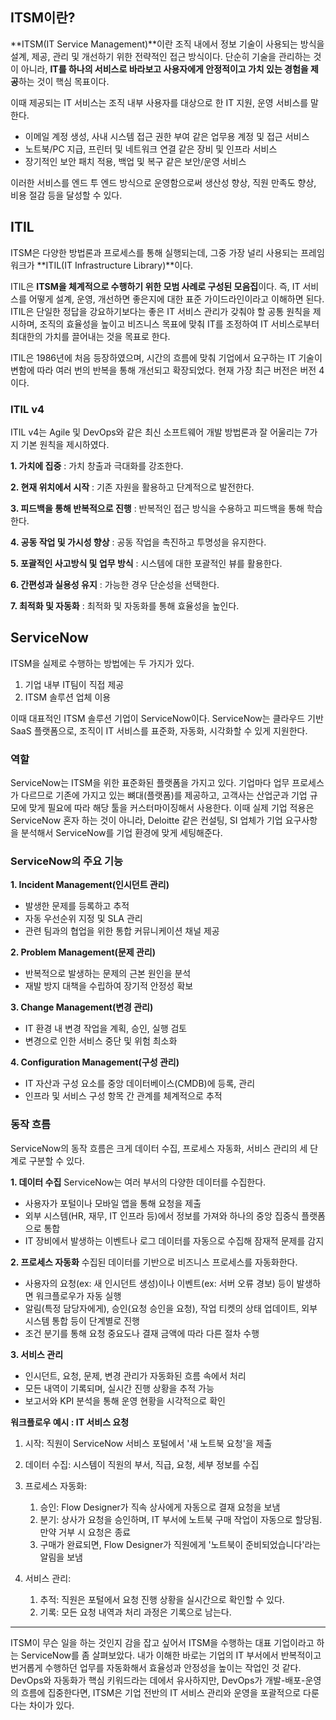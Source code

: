 ## ITSM이란?
**ITSM(IT Service Management)**이란 조직 내에서 정보 기술이 사용되는 방식을 설계, 제공, 관리 및 개선하기 위한 전략적인 접근 방식이다. 
단순히 기술을 관리하는 것이 아니라, **IT를 하나의 서비스로 바라보고 사용자에게 안정적이고 가치 있는 경험을 제공**하는 것이 핵심 목표이다.

이때 제공되는 IT 서비스는 조직 내부 사용자를 대상으로 한 IT 지원, 운영 서비스를 말한다.
- 이메일 계정 생성, 사내 시스템 접근 권한 부여 같은 업무용 계정 및 접근 서비스
- 노트북/PC 지급, 프린터 및 네트워크 연결 같은 장비 및 인프라 서비스
- 장기적인 보안 패치 적용, 백업 및 복구 같은 보안/운영 서비스

이러한 서비스를 엔드 투 엔드 방식으로 운영함으로써 생산성 향상, 직원 만족도 향상, 비용 절감 등을 달성할 수 있다. 

## ITIL
ITSM은 다양한 방법론과 프로세스를 통해 실행되는데, 그중 가장 널리 사용되는 프레임워크가 **ITIL(IT Infrastructure Library)**이다.

ITIL은 **ITSM을 체계적으로 수행하기 위한 모범 사례로 구성된 모음집**이다. 즉, IT 서비스를 어떻게 설계, 운영, 개선하면 좋은지에 대한 표준 가이드라인이라고 이해하면 된다.
ITIL은 단일한 정답을 강요하기보다는 좋은 IT 서비스 관리가 갖춰야 할 공통 원칙을 제시하며, 조직의 효율성을 높이고 비즈니스 목표에 맞춰 IT를 조정하여 IT 서비스로부터 최대한의 가치를 끌어내는 것을 목표로 한다.

ITIL은 1986년에 처음 등장하였으며, 시간의 흐름에 맞춰 기업에서 요구하는 IT 기술이 변함에 따라 여러 번의 반복을 통해 개선되고 확장되었다. 현재 가장 최근 버전은 버전 4이다.

### ITIL v4
ITIL v4는 Agile 및 DevOps와 같은 최신 소프트웨어 개발 방법론과 잘 어울리는 7가지 기본 원칙을 제시하였다.

**1. 가치에 집중** : 가치 창출과 극대화를 강조한다.
    
**2. 현재 위치에서 시작** : 기존 자원을 활용하고 단계적으로 발전한다.

**3. 피드백을 통해 반복적으로 진행** : 반복적인 접근 방식을 수용하고 피드백을 통해 학습한다.


**4. 공동 작업 및 가시성 향상** : 공동 작업을 촉진하고 투명성을 유지한다.

**5. 포괄적인 사고방식 및 업무 방식** : 시스템에 대한 포괄적인 뷰를 활용한다.

**6. 간편성과 실용성 유지** : 가능한 경우 단순성을 선택한다.

**7. 최적화 및 자동화** : 최적화 및 자동화를 통해 효율성을 높인다.


## ServiceNow
ITSM을 실제로 수행하는 방법에는 두 가지가 있다.

1. 기업 내부 IT팀이 직접 제공
2. ITSM 솔루션 업체 이용

이때 대표적인 ITSM 솔루션 기업이 ServiceNow이다. ServiceNow는 클라우드 기반 SaaS 플랫폼으로, 조직이 IT 서비스를 표준화, 자동화, 시각화할 수 있게 지원한다.

### 역할
ServiceNow는 ITSM을 위한 표준화된 플랫폼을 가지고 있다. 기업마다 업무 프로세스가 다르므로 기존에 가지고 있는 뼈대(플랫폼)를 제공하고, 고객사는 산업군과 기업 규모에 맞게 필요에 따라 해당 툴을 커스터마이징해서 사용한다. 이때 실제 기업 적용은 ServiceNow 혼자 하는 것이 아니라, Deloitte 같은 컨설팅, SI 업체가 기업 요구사항을 분석해서 ServiceNow를 기업 환경에 맞게 세팅해준다.


### ServiceNow의 주요 기능 
**1. Incident Management(인시던트 관리)**
- 발생한 문제를 등록하고 추적
- 자동 우선순위 지정 및 SLA 관리
- 관련 팀과의 협업을 위한 통합 커뮤니케이션 채널 제공

**2. Problem Management(문제 관리)**
- 반복적으로 발생하는 문제의 근본 원인을 분석
- 재발 방지 대책을 수립하여 장기적 안정성 확보

**3. Change Management(변경 관리)**
- IT 환경 내 변경 작업을 계획, 승인, 실행 검토
- 변경으로 인한 서비스 중단 및 위험 최소화

**4. Configuration Management(구성 관리)**
- IT 자산과 구성 요소를 중앙 데이터베이스(CMDB)에 등록, 관리
- 인프라 및 서비스 구성 항목 간 관계를 체계적으로 추적


### 동작 흐름
ServiceNow의 동작 흐름은 크게 데이터 수집, 프로세스 자동화, 서비스 관리의 세 단계로 구분할 수 있다. 

**1. 데이터 수집**
ServiceNow는 여러 부서의 다양한 데이터를 수집한다.
- 사용자가 포털이나 모바일 앱을 통해 요청을 제출
- 외부 시스템(HR, 재무, IT 인프라 등)에서 정보를 가져와 하나의 중앙 집중식 플랫폼으로 통합
- IT 장비에서 발생하는 이벤트나 로그 데이터를 자동으로 수집해 잠재적 문제를 감지

**2. 프로세스 자동화**
수집된 데이터를 기반으로 비즈니스 프로세스를 자동화한다.
- 사용자의 요청(ex: 새 인시던트 생성)이나 이벤트(ex: 서버 오류 경보) 등이 발생하면 워크플로우가 자동 실행
- 알림(특정 담당자에게), 승인(요청 승인을 요청), 작업 티켓의 상태 업데이트, 외부 시스템 통합 등이 단계별로 진행
- 조건 분기를 통해 요청 중요도나 결재 금액에 따라 다른 절차 수행

**3. 서비스 관리**
- 인시던트, 요청, 문제, 변경 관리가 자동화된 흐름 속에서 처리
- 모든 내역이 기록되며, 실시간 진행 상황을 추적 가능
- 보고서와 KPI 분석을 통해 운영 현황을 시각적으로 확인


**워크플로우 예시 : IT 서비스 요청**

1. 시작: 직원이 ServiceNow 서비스 포털에서 '새 노트북 요청'을 제출

2. 데이터 수집: 시스템이 직원의 부서, 직급, 요청, 세부 정보를 수집

3. 프로세스 자동화:
	1. 승인: Flow Designer가 직속 상사에게 자동으로 결재 요청을 보냄
    2. 분기: 상사가 요청을 승인하며, IT 부서에 노트북 구매 작업이 자동으로 할당됨. 만약 거부 시 요청은 종료
    3. 구매가 완료되면, Flow Designer가 직원에게 '노트북이 준비되었습니다'라는 알림을 보냄
4. 서비스 관리:
	1. 추적: 직원은 포털에서 요청 진행 상황을 실시간으로 확인할 수 있다.
    2. 기록: 모든 요청 내역과 처리 과정은 기록으로 남는다.


---
ITSM이 무슨 일을 하는 것인지 감을 잡고 싶어서 ITSM을 수행하는 대표 기업이라고 하는 ServiceNow를 좀 살펴보았다. 내가 이해한 바로는 기업의 IT 부서에서 반복적이고 번거롭게 수행하던 업무를 자동화해서 효율성과 안정성을 높이는 작업인 것 같다.
DevOps와 자동화가 핵심 키워드라는 데에서 유사하지만, DevOps가 개발-배포-운영의 흐름에 집중한다면, ITSM은 기업 전반의 IT 서비스 관리와 운영을 포괄적으로 다룬다는 차이가 있다.